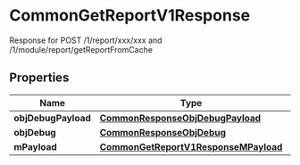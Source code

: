 

# CommonGetReportV1Response

Response for POST /1/report/xxx/xxx and /1/module/report/getReportFromCache

## Properties

| Name | Type | Description | Notes |
|------------ | ------------- | ------------- | -------------|
|**objDebugPayload** | [**CommonResponseObjDebugPayload**](CommonResponseObjDebugPayload.md) |  |  |
|**objDebug** | [**CommonResponseObjDebug**](CommonResponseObjDebug.md) |  |  [optional] |
|**mPayload** | [**CommonGetReportV1ResponseMPayload**](CommonGetReportV1ResponseMPayload.md) |  |  |



